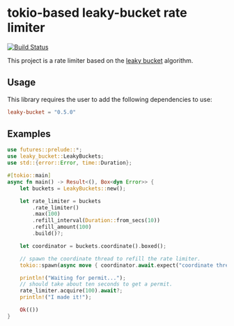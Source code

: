 # tokio-based leaky-bucket rate limiter

[![Build Status](https://travis-ci.org/udoprog/leaky-bucket.svg?branch=master)](https://travis-ci.org/udoprog/leaky-bucket)

This project is a rate limiter based on the [leaky bucket] algorithm.

[leaky bucket]: https://en.wikipedia.org/wiki/Leaky_bucket

## Usage

This library requires the user to add the following dependencies to use:

```toml
leaky-bucket = "0.5.0"
```

## Examples

```rust
use futures::prelude::*;
use leaky_bucket::LeakyBuckets;
use std::{error::Error, time::Duration};

#[tokio::main]
async fn main() -> Result<(), Box<dyn Error>> {
    let buckets = LeakyBuckets::new();

    let rate_limiter = buckets
        .rate_limiter()
        .max(100)
        .refill_interval(Duration::from_secs(10))
        .refill_amount(100)
        .build()?;

    let coordinator = buckets.coordinate().boxed();

    // spawn the coordinate thread to refill the rate limiter.
    tokio::spawn(async move { coordinator.await.expect("coordinate thread errored") });

    println!("Waiting for permit...");
    // should take about ten seconds to get a permit.
    rate_limiter.acquire(100).await?;
    println!("I made it!");

    Ok(())
}
```